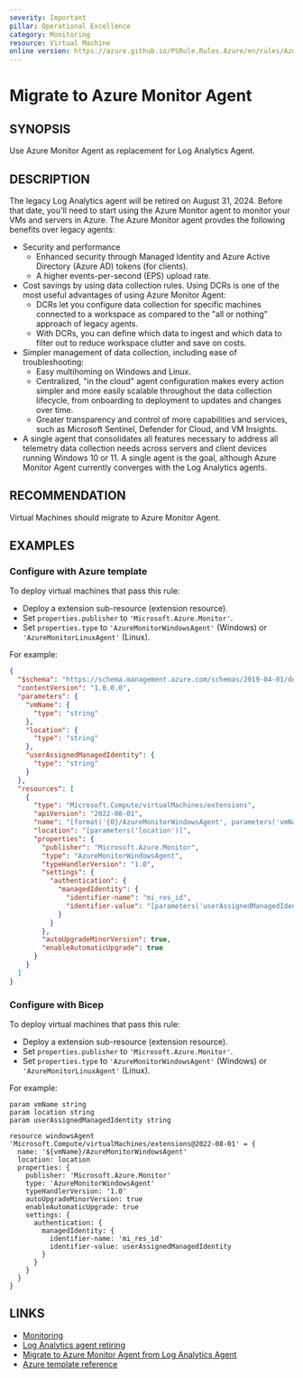 ```yaml
---
severity: Important
pillar: Operational Excellence
category: Monitoring
resource: Virtual Machine
online version: https://azure.github.io/PSRule.Rules.Azure/en/rules/Azure.VM.MigrateAMA/
---
```


# Migrate to Azure Monitor Agent

## SYNOPSIS

Use Azure Monitor Agent as replacement for Log Analytics Agent.

## DESCRIPTION

The legacy Log Analytics agent will be retired on August 31, 2024. Before that date, you'll need to start using the Azure Monitor agent to monitor your VMs and servers in Azure. The Azure Monitor agent provdes the following benefits over legacy agents:

- Security and performance
  - Enhanced security through Managed Identity and Azure Active Directory (Azure AD) tokens (for clients).
  - A higher events-per-second (EPS) upload rate.
- Cost savings by using data collection rules. Using DCRs is one of the most useful advantages of using Azure Monitor Agent:
  - DCRs let you configure data collection for specific machines connected to a workspace as compared to the "all or nothing" approach of legacy agents.
  - With DCRs, you can define which data to ingest and which data to filter out to reduce workspace clutter and save on costs.
- Simpler management of data collection, including ease of troubleshooting:
  - Easy multihoming on Windows and Linux.
  - Centralized, "in the cloud" agent configuration makes every action simpler and more easily scalable throughout the data collection lifecycle, from onboarding to deployment to updates and changes over time.
  - Greater transparency and control of more capabilities and services, such as Microsoft Sentinel, Defender for Cloud, and VM Insights.
- A single agent that consolidates all features necessary to address all telemetry data collection needs across servers and client devices running Windows 10 or 11. A single agent is the goal, although Azure Monitor Agent currently converges with the Log Analytics agents.

## RECOMMENDATION

Virtual Machines should migrate to Azure Monitor Agent.

## EXAMPLES

### Configure with Azure template

To deploy virtual machines that pass this rule:

- Deploy a extension sub-resource (extension resource).
- Set `properties.publisher` to `'Microsoft.Azure.Monitor'`.
- Set `properties.type` to `'AzureMonitorWindowsAgent'` (Windows) or `'AzureMonitorLinuxAgent'` (Linux).

For example:

```json
{
  "$schema": "https://schema.management.azure.com/schemas/2019-04-01/deploymentTemplate.json#",
  "contentVersion": "1.0.0.0",
  "parameters": {
    "vmName": {
      "type": "string"
    },
    "location": {
      "type": "string"
    },
    "userAssignedManagedIdentity": {
      "type": "string"
    }
  },
  "resources": [
    {
      "type": "Microsoft.Compute/virtualMachines/extensions",
      "apiVersion": "2022-08-01",
      "name": "[format('{0}/AzureMonitorWindowsAgent', parameters('vmName'))]",
      "location": "[parameters('location')]",
      "properties": {
        "publisher": "Microsoft.Azure.Monitor",
        "type": "AzureMonitorWindowsAgent",
        "typeHandlerVersion": "1.0",
        "settings": {
          "authentication": {
            "managedIdentity": {
              "identifier-name": "mi_res_id",
              "identifier-value": "[parameters('userAssignedManagedIdentity')]"
            }
          }
        },
        "autoUpgradeMinorVersion": true,
        "enableAutomaticUpgrade": true
      }
    }
  ]
}
```

### Configure with Bicep

To deploy virtual machines that pass this rule:

- Deploy a extension sub-resource (extension resource).
- Set `properties.publisher` to `'Microsoft.Azure.Monitor'`.
- Set `properties.type` to `'AzureMonitorWindowsAgent'` (Windows) or `'AzureMonitorLinuxAgent'` (Linux).

For example:

```bicep
param vmName string
param location string
param userAssignedManagedIdentity string

resource windowsAgent 'Microsoft.Compute/virtualMachines/extensions@2022-08-01' = {
  name: '${vmName}/AzureMonitorWindowsAgent'
  location: location
  properties: {
    publisher: 'Microsoft.Azure.Monitor'
    type: 'AzureMonitorWindowsAgent'
    typeHandlerVersion: '1.0'
    autoUpgradeMinorVersion: true
    enableAutomaticUpgrade: true
    settings: {
      authentication: {
        managedIdentity: {
          identifier-name: 'mi_res_id'
          identifier-value: userAssignedManagedIdentity
        }
      }
    }
  }
}
```

## LINKS

- [Monitoring](https://learn.microsoft.com/azure/architecture/framework/devops/checklist)
- [Log Analytics agent retiring](https://azure.microsoft.com/updates/were-retiring-the-log-analytics-agent-in-azure-monitor-on-31-august-2024)
- [Migrate to Azure Monitor Agent from Log Analytics Agent](https://learn.microsoft.com/azure/azure-monitor/agents/azure-monitor-agent-migration)
- [Azure template reference](https://learn.microsoft.com/azure/templates/microsoft.compute/virtualmachines/extensions)
